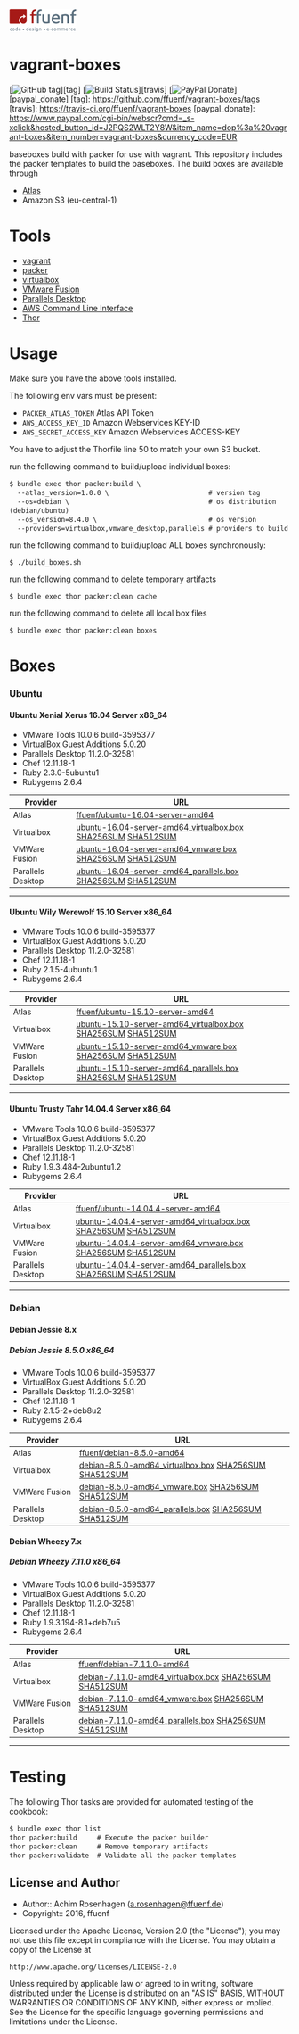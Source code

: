 <a href="http://www.ffuenf.de" title="ffuenf - code • design • e-commerce"><img src="https://github.com/ffuenf/Ffuenf_Common/blob/master/skin/adminhtml/default/default/ffuenf/ffuenf.png" alt="ffuenf - code • design • e-commerce" /></a>

vagrant-boxes
=============
[![GitHub tag](http://img.shields.io/github/tag/ffuenf/vagrant-boxes.svg)][tag]
[![Build Status](http://img.shields.io/travis/ffuenf/vagrant-boxes.svg)][travis]
[![PayPal Donate](https://img.shields.io/badge/paypal-donate-blue.svg)][paypal_donate]
[tag]: https://github.com/ffuenf/vagrant-boxes/tags
[travis]: https://travis-ci.org/ffuenf/vagrant-boxes
[paypal_donate]: https://www.paypal.com/cgi-bin/webscr?cmd=_s-xclick&hosted_button_id=J2PQS2WLT2Y8W&item_name=dop%3a%20vagrant-boxes&item_number=vagrant-boxes&currency_code=EUR

baseboxes build with packer for use with vagrant.
This repository includes the packer templates to build the baseboxes.
The build boxes are available through 

* [Atlas](https://atlas.hashicorp.com/ffuenf)
* Amazon S3 (eu-central-1)

Tools
=====

* [vagrant](http://vagrantup.com)
* [packer](http://packer.io)
* [virtualbox](https://www.virtualbox.org/)
* [VMware Fusion](http://www.vmware.com/de/products/fusion/)
* [Parallels Desktop](https://www.parallels.com/de/products/desktop/)
* [AWS Command Line Interface](http://aws.amazon.com/cli/)
* [Thor](http://whatisthor.com/)

Usage
=====

Make sure you have the above tools installed.

The following env vars must be present:
* `PACKER_ATLAS_TOKEN` Atlas API Token
* `AWS_ACCESS_KEY_ID` Amazon Webservices KEY-ID
* `AWS_SECRET_ACCESS_KEY` Amazon Webservices ACCESS-KEY

You have to adjust the Thorfile line 50 to match your own S3 bucket.

run the following command to build/upload individual boxes:
```
$ bundle exec thor packer:build \
  --atlas_version=1.0.0 \                         # version tag
  --os=debian \                                   # os distribution (debian/ubuntu)
  --os_version=8.4.0 \                            # os version
  --providers=virtualbox,vmware_desktop,parallels # providers to build
```

run the following command to build/upload ALL boxes synchronously:
```
$ ./build_boxes.sh
```

run the following command to delete temporary artifacts
```
$ bundle exec thor packer:clean cache
```

run the following command to delete all local box files
```
$ bundle exec thor packer:clean boxes
```

Boxes
=====

### Ubuntu
#### Ubuntu Xenial Xerus 16.04 Server x86_64

* VMware Tools 10.0.6 build-3595377
* VirtualBox Guest Additions 5.0.20
* Parallels Desktop 11.2.0-32581
* Chef 12.11.18-1
* Ruby 2.3.0-5ubuntu1
* Rubygems 2.6.4

| Provider          | URL                                                                                                                                                                                                                                                                                                                                                                                                             |
| ----------------- | --------------------------------------------------------------------------------------------------------------------------------------------------------------------------------------------------------------------------------------------------------------------------------------------------------------------------------------------------------------------------------------------------------------- |
| Atlas             | [ffuenf/ubuntu-16.04-server-amd64](https://atlas.hashicorp.com/ffuenf/ubuntu-16.04-server-amd64)                                                                                                                                                                                                                                                                                                                |
| Virtualbox        | [ubuntu-16.04-server-amd64_virtualbox.box](https://s3.eu-central-1.amazonaws.com/ffuenf-vagrantboxes/ubuntu/ubuntu-16.04-server-amd64_virtualbox.box) [SHA256SUM](https://s3.eu-central-1.amazonaws.com/ffuenf-vagrantboxes/ubuntu/ubuntu-16.04-server-amd64_virtualbox_SHA256SUM) [SHA512SUM](https://s3.eu-central-1.amazonaws.com/ffuenf-vagrantboxes/ubuntu/ubuntu-16.04-server-amd64_virtualbox_SHA512SUM) |
| VMWare Fusion     | [ubuntu-16.04-server-amd64_vmware.box](https://s3.eu-central-1.amazonaws.com/ffuenf-vagrantboxes/ubuntu/ubuntu-16.04-server-amd64_vmware.box) [SHA256SUM](https://s3.eu-central-1.amazonaws.com/ffuenf-vagrantboxes/ubuntu/ubuntu-16.04-server-amd64_vmware_SHA256SUM) [SHA512SUM](https://s3.eu-central-1.amazonaws.com/ffuenf-vagrantboxes/ubuntu/ubuntu-16.04-server-amd64_vmware_SHA512SUM)                 |
| Parallels Desktop | [ubuntu-16.04-server-amd64_parallels.box](https://s3.eu-central-1.amazonaws.com/ffuenf-vagrantboxes/ubuntu/ubuntu-16.04-server-amd64_parallels.box) [SHA256SUM](https://s3.eu-central-1.amazonaws.com/ffuenf-vagrantboxes/ubuntu/ubuntu-16.04-server-amd64_parallels_SHA256SUM) [SHA512SUM](https://s3.eu-central-1.amazonaws.com/ffuenf-vagrantboxes/ubuntu/ubuntu-16.04-server-amd64_parallels_SHA512SUM)     |

---

#### Ubuntu Wily Werewolf 15.10 Server x86_64

* VMware Tools 10.0.6 build-3595377
* VirtualBox Guest Additions 5.0.20
* Parallels Desktop 11.2.0-32581
* Chef 12.11.18-1
* Ruby 2.1.5-4ubuntu1
* Rubygems 2.6.4

| Provider          | URL                                                                                                                                                                                                                                                                                                                                                                                                             |
| ----------------- | --------------------------------------------------------------------------------------------------------------------------------------------------------------------------------------------------------------------------------------------------------------------------------------------------------------------------------------------------------------------------------------------------------------- |
| Atlas             | [ffuenf/ubuntu-15.10-server-amd64](https://atlas.hashicorp.com/ffuenf/ubuntu-15.10-server-amd64)                                                                                                                                                                                                                                                                                                                |
| Virtualbox        | [ubuntu-15.10-server-amd64_virtualbox.box](https://s3.eu-central-1.amazonaws.com/ffuenf-vagrantboxes/ubuntu/ubuntu-15.10-server-amd64_virtualbox.box) [SHA256SUM](https://s3.eu-central-1.amazonaws.com/ffuenf-vagrantboxes/ubuntu/ubuntu-15.10-server-amd64_virtualbox_SHA256SUM) [SHA512SUM](https://s3.eu-central-1.amazonaws.com/ffuenf-vagrantboxes/ubuntu/ubuntu-15.10-server-amd64_virtualbox_SHA512SUM) |
| VMWare Fusion     | [ubuntu-15.10-server-amd64_vmware.box](https://s3.eu-central-1.amazonaws.com/ffuenf-vagrantboxes/ubuntu/ubuntu-15.10-server-amd64_vmware.box) [SHA256SUM](https://s3.eu-central-1.amazonaws.com/ffuenf-vagrantboxes/ubuntu/ubuntu-15.10-server-amd64_vmware_SHA256SUM) [SHA512SUM](https://s3.eu-central-1.amazonaws.com/ffuenf-vagrantboxes/ubuntu/ubuntu-15.10-server-amd64_vmware_SHA512SUM)                 |
| Parallels Desktop | [ubuntu-15.10-server-amd64_parallels.box](https://s3.eu-central-1.amazonaws.com/ffuenf-vagrantboxes/ubuntu/ubuntu-15.10-server-amd64_parallels.box) [SHA256SUM](https://s3.eu-central-1.amazonaws.com/ffuenf-vagrantboxes/ubuntu/ubuntu-15.10-server-amd64_parallels_SHA256SUM) [SHA512SUM](https://s3.eu-central-1.amazonaws.com/ffuenf-vagrantboxes/ubuntu/ubuntu-15.10-server-amd64_parallels_SHA512SUM)     |

---

#### Ubuntu Trusty Tahr 14.04.4 Server x86_64

* VMware Tools 10.0.6 build-3595377
* VirtualBox Guest Additions 5.0.20
* Parallels Desktop 11.2.0-32581
* Chef 12.11.18-1
* Ruby 1.9.3.484-2ubuntu1.2
* Rubygems 2.6.4

| Provider          | URL                                                                                                                                                                                                                                                                                                                                                                                                                     |
| ----------------- | ----------------------------------------------------------------------------------------------------------------------------------------------------------------------------------------------------------------------------------------------------------------------------------------------------------------------------------------------------------------------------------------------------------------------- |
| Atlas             | [ffuenf/ubuntu-14.04.4-server-amd64](https://atlas.hashicorp.com/ffuenf/ubuntu-14.04.4-server-amd64)                                                                                                                                                                                                                                                                                                                    |
| Virtualbox        | [ubuntu-14.04.4-server-amd64_virtualbox.box](https://s3.eu-central-1.amazonaws.com/ffuenf-vagrantboxes/ubuntu/ubuntu-14.04.4-server-amd64_virtualbox.box) [SHA256SUM](https://s3.eu-central-1.amazonaws.com/ffuenf-vagrantboxes/ubuntu/ubuntu-14.04.4-server-amd64_virtualbox_SHA256SUM) [SHA512SUM](https://s3.eu-central-1.amazonaws.com/ffuenf-vagrantboxes/ubuntu/ubuntu-14.04.4-server-amd64_virtualbox_SHA512SUM) |
| VMWare Fusion     | [ubuntu-14.04.4-server-amd64_vmware.box](https://s3.eu-central-1.amazonaws.com/ffuenf-vagrantboxes/ubuntu/ubuntu-14.04.4-server-amd64_vmware.box) [SHA256SUM](https://s3.eu-central-1.amazonaws.com/ffuenf-vagrantboxes/ubuntu/ubuntu-14.04.4-server-amd64_vmware_SHA256SUM) [SHA512SUM](https://s3.eu-central-1.amazonaws.com/ffuenf-vagrantboxes/ubuntu/ubuntu-14.04.4-server-amd64_vmware_SHA512SUM)                 |
| Parallels Desktop | [ubuntu-14.04.4-server-amd64_parallels.box](https://s3.eu-central-1.amazonaws.com/ffuenf-vagrantboxes/ubuntu/ubuntu-14.04.4-server-amd64_parallels.box) [SHA256SUM](https://s3.eu-central-1.amazonaws.com/ffuenf-vagrantboxes/ubuntu/ubuntu-14.04.4-server-amd64_parallels_SHA256SUM) [SHA512SUM](https://s3.eu-central-1.amazonaws.com/ffuenf-vagrantboxes/ubuntu/ubuntu-14.04.4-server-amd64_parallels_SHA512SUM)     |

---

### Debian
#### Debian Jessie 8.x

##### Debian Jessie 8.5.0 x86_64

* VMware Tools 10.0.6 build-3595377
* VirtualBox Guest Additions 5.0.20
* Parallels Desktop 11.2.0-32581
* Chef 12.11.18-1
* Ruby 2.1.5-2+deb8u2
* Rubygems 2.6.4

| Provider          | URL                                                                                                                                                                                                                                                                                                                                                                                 |
| ----------------- | ----------------------------------------------------------------------------------------------------------------------------------------------------------------------------------------------------------------------------------------------------------------------------------------------------------------------------------------------------------------------------------- |
| Atlas             | [ffuenf/debian-8.5.0-amd64](https://atlas.hashicorp.com/ffuenf/debian-8.5.0-amd64)                                                                                                                                                                                                                                                                                                  |
| Virtualbox        | [debian-8.5.0-amd64_virtualbox.box](https://s3.eu-central-1.amazonaws.com/ffuenf-vagrantboxes/debian/debian-8.5.0-amd64_virtualbox.box) [SHA256SUM](https://s3.eu-central-1.amazonaws.com/ffuenf-vagrantboxes/debian/debian-8.5.0-amd64_virtualbox_SHA256SUM) [SHA512SUM](https://s3.eu-central-1.amazonaws.com/ffuenf-vagrantboxes/debian/debian-8.5.0-amd64_virtualbox_SHA512SUM) |
| VMWare Fusion     | [debian-8.5.0-amd64_vmware.box](https://s3.eu-central-1.amazonaws.com/ffuenf-vagrantboxes/debian/debian-8.5.0-amd64_vmware.box) [SHA256SUM](https://s3.eu-central-1.amazonaws.com/ffuenf-vagrantboxes/debian/debian-8.5.0-amd64_vmware_SHA256SUM) [SHA512SUM](https://s3.eu-central-1.amazonaws.com/ffuenf-vagrantboxes/debian/debian-8.5.0-amd64_vmware_SHA512SUM)                 |
| Parallels Desktop | [debian-8.5.0-amd64_parallels.box](https://s3.eu-central-1.amazonaws.com/ffuenf-vagrantboxes/debian/debian-8.5.0-amd64_parallels.box) [SHA256SUM](https://s3.eu-central-1.amazonaws.com/ffuenf-vagrantboxes/debian/debian-8.5.0-amd64_parallels_SHA256SUM) [SHA512SUM](https://s3.eu-central-1.amazonaws.com/ffuenf-vagrantboxes/debian/debian-8.5.0-amd64_parallels_SHA512SUM)     |

#### Debian Wheezy 7.x

##### Debian Wheezy 7.11.0 x86_64

* VMware Tools 10.0.6 build-3595377
* VirtualBox Guest Additions 5.0.20
* Parallels Desktop 11.2.0-32581
* Chef 12.11.18-1
* Ruby 1.9.3.194-8.1+deb7u5
* Rubygems 2.6.4

| Provider          | URL                                                                                                                                                                                                                                                                                                                                                                                     |
| ----------------- | --------------------------------------------------------------------------------------------------------------------------------------------------------------------------------------------------------------------------------------------------------------------------------------------------------------------------------------------------------------------------------------- |
| Atlas             | [ffuenf/debian-7.11.0-amd64](https://atlas.hashicorp.com/ffuenf/debian-7.11.0-amd64)                                                                                                                                                                                                                                                                                                    |
| Virtualbox        | [debian-7.11.0-amd64_virtualbox.box](https://s3.eu-central-1.amazonaws.com/ffuenf-vagrantboxes/debian/debian-7.11.0-amd64_virtualbox.box) [SHA256SUM](https://s3.eu-central-1.amazonaws.com/ffuenf-vagrantboxes/debian/debian-7.11.0-amd64_virtualbox_SHA256SUM) [SHA512SUM](https://s3.eu-central-1.amazonaws.com/ffuenf-vagrantboxes/debian/debian-7.11.0-amd64_virtualbox_SHA512SUM) |
| VMWare Fusion     | [debian-7.11.0-amd64_vmware.box](https://s3.eu-central-1.amazonaws.com/ffuenf-vagrantboxes/debian/debian-7.11.0-amd64_vmware.box) [SHA256SUM](https://s3.eu-central-1.amazonaws.com/ffuenf-vagrantboxes/debian/debian-7.11.0-amd64_vmware_SHA256SUM) [SHA512SUM](https://s3.eu-central-1.amazonaws.com/ffuenf-vagrantboxes/debian/debian-7.11.0-amd64_vmware_SHA512SUM)                 |
| Parallels Desktop | [debian-7.11.0-amd64_parallels.box](https://s3.eu-central-1.amazonaws.com/ffuenf-vagrantboxes/debian/debian-7.11.0-amd64_parallels.box) [SHA256SUM](https://s3.eu-central-1.amazonaws.com/ffuenf-vagrantboxes/debian/debian-7.11.0-amd64_parallels_SHA256SUM) [SHA512SUM](https://s3.eu-central-1.amazonaws.com/ffuenf-vagrantboxes/debian/debian-7.11.0-amd64_parallels_SHA512SUM)     |

---

Testing
=======

The following Thor tasks are provided for automated testing of the cookbook:

```
$ bundle exec thor list
thor packer:build     # Execute the packer builder
thor packer:clean     # Remove temporary artifacts
thor packer:validate  # Validate all the packer templates
```

License and Author
------------------

- Author:: Achim Rosenhagen (<a.rosenhagen@ffuenf.de>)
- Copyright:: 2016, ffuenf

Licensed under the Apache License, Version 2.0 (the "License");
you may not use this file except in compliance with the License.
You may obtain a copy of the License at

    http://www.apache.org/licenses/LICENSE-2.0

Unless required by applicable law or agreed to in writing, software
distributed under the License is distributed on an "AS IS" BASIS,
WITHOUT WARRANTIES OR CONDITIONS OF ANY KIND, either express or implied.
See the License for the specific language governing permissions and
limitations under the License.
